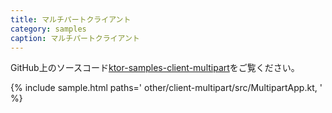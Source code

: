 ```yaml
---
title: マルチパートクライアント
category: samples
caption: マルチパートクライアント
---
```


GitHub上のソースコード[ktor-samples-client-multipart](https://github.com/ktorio/ktor-samples/tree/master/other/client-multipart)をご覧ください。

{% include sample.html paths='
    other/client-multipart/src/MultipartApp.kt,
' %}
